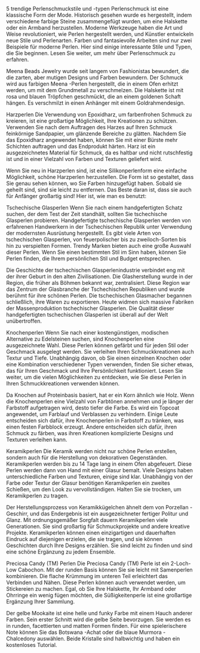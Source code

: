 5 trendige Perlenschmuckstile und -typen
Perlenschmuck ist eine klassische Form der Mode. Historisch gesehen wurde es hergestellt, indem verschiedene farbige Steine zusammengefügt wurden, um eine Halskette oder ein Armband herzustellen. Moderne Werkzeuge haben die Art und Weise revolutioniert, wie Perlen hergestellt werden, und Künstler entwickeln neue Stile und Perlenarten. Farben und fantasievolle Arbeiten sind nur zwei Beispiele für moderne Perlen. Hier sind einige interessante Stile und Typen, die Sie beginnen. Lesen Sie weiter, um mehr über Perlenschmuck zu erfahren.

Meena Beads Jewelry wurde seit langem von Fashionistas bewundert, die die zarten, aber mutigen Designs und Farben bewundern. Der Schmuck wird aus farbigen Meena -Perlen hergestellt, die in einem Ofen erhitzt werden, um mit dem Grundmetall zu verschmelzen. Die Halskette ist mit rosa und blauen Tröpfchen geschmückt, die an einem goldenen Schaft hängen. Es verschmilzt in einen Anhänger mit einem Goldrahmendesign.

Harzperlen
Die Verwendung von Epoxidharz, um farbenfrohen Schmuck zu kreieren, ist eine großartige Möglichkeit, Ihre Kreationen zu schützen. Verwenden Sie nach dem Auftragen des Harzes auf Ihren Schmuck feinkörnige Sandpapier, um glänzende Bereiche zu glätten. Nachdem Sie das Epoxidharz angewendet haben, können Sie mit einer Bürste mehr Schichten auftragen und das Endprodukt härten. Harz ist ein ausgezeichnetes Material für Schmuck, da es haltbar und nicht rutschfestig ist und in einer Vielzahl von Farben und Texturen geliefert wird.

Wenn Sie neu in Harzperlen sind, ist eine Silikonperlenform eine einfache Möglichkeit, schöne Harzperlen herzustellen. Die Form ist so gestaltet, dass Sie genau sehen können, wo Sie Farben hinzugefügt haben. Sobald sie geheilt sind, sind sie leicht zu entfernen. Das Beste daran ist, dass sie auch für Anfänger großartig sind! Hier ist, wie man es benutzt:

Tschechische Glasperlen
Wenn Sie nach einem handgefertigten Schatz suchen, der dem Test der Zeit standhält, sollten Sie tschechische Glasperlen probieren. Handgefertigte tschechische Glasperlen werden von erfahrenen Handwerkern in der Tschechischen Republik unter Verwendung der modernsten Ausrüstung hergestellt. Es gibt viele Arten von tschechischen Glasperlen, von feuerpolischer bis zu zweiloch-Sorten bis hin zu verspielten Formen. Trendy Marken bieten auch eine große Auswahl dieser Perlen. Wenn Sie einen bestimmten Stil im Sinn haben, können Sie Perlen finden, die Ihrem persönlichen Stil und Budget entsprechen.

Die Geschichte der tschechischen Glasperlenindustrie verbindet eng mit der ihrer Geburt in den alten Zivilisationen. Die Glasherstellung wurde in der Region, die früher als Böhmen bekannt war, zentralisiert. Diese Region war das Zentrum der Glasbranche der Tschechischen Republiken und wurde berühmt für ihre schönen Perlen. Die tschechischen Glasmacher begannen schließlich, ihre Waren zu exportieren. Heute widmen sich massive Fabriken der Massenproduktion tschechischer Glasperlen. Die Qualität dieser handgefertigten tschechischen Glasperlen ist überall auf der Welt unübertroffen.

Knochenperlen
Wenn Sie nach einer kostengünstigen, modischen Alternative zu Edelsteinen suchen, sind Knochenperlen eine ausgezeichnete Wahl. Diese Perlen können gefärbt und für jeden Stil oder Geschmack ausgelegt werden. Sie verleihen Ihren Schmuckkreationen auch Textur und Tiefe. Unabhängig davon, ob Sie einen einzelnen Knochen oder eine Kombination verschiedener Typen verwenden, finden Sie sicher etwas, das für Ihren Geschmack und Ihre Persönlichkeit funktioniert. Lesen Sie weiter, um die vielen Möglichkeiten zu entdecken, wie Sie diese Perlen in Ihren Schmuckkreationen verwenden können.

Da Knochen auf Proteinbasis basiert, hat er ein Korn ähnlich wie Holz. Wenn die Knochenperlen eine Vielzahl von Farbtönen annehmen und je länger der Farbstoff aufgetragen wird, desto tiefer die Farbe. Es wird ein Topcoat angewendet, um Farblauf und Verblassen zu verhindern. Einige Leute entscheiden sich dafür, ihre Knochenperlen in Farbstoff zu tränken, was einen festen Farbblock erzeugt. Andere entscheiden sich dafür, ihren Schmuck zu färben, was ihren Kreationen komplizierte Designs und Texturen verleihen kann.

Keramikperlen
Die Keramik werden nicht nur schöne Perlen erstellen, sondern auch für die Herstellung von dekorativen Gegenständen. Keramikperlen werden bis zu 14 Tage lang in einem Ofen abgefeuert. Diese Perlen werden dann von Hand mit einer Glasur bemalt. Viele Designs haben unterschiedliche Farben und Texturen, einige sind klar. Unabhängig von der Farbe oder Textur der Glasur benötigen Keramikperlen ein zweites Schießen, um den Look zu vervollständigen. Halten Sie sie trocken, um Keramikperlen zu tragen.

Der Herstellungsprozess von Keramikkügelchen ähnelt dem von Porzellan -Geschirr, und das Endergebnis ist ein ausgezeichneter fertiger Politur und Glanz. Mit ordnungsgemäßer Sorgfalt dauern Keramikperlen viele Generationen. Sie sind großartig für Schmuckprojekte und andere kreative Projekte. Keramikperlen können einen einzigartigen und dauerhaften Eindruck auf diejenigen erzielen, die sie tragen, und sie können Geschichten durch Ihre Designs erzählen. Sie sind leicht zu finden und sind eine schöne Ergänzung zu jedem Ensemble.

Preciosa Candy (TM) Perlen
Die Preciosa Candy (TM) Perle ist ein 2-Loch-Low Cabochon. Mit der runden Basis können Sie sie leicht mit Samenperlen kombinieren. Die flache Krümmung im unteren Teil erleichtert das Verbinden und Nähen. Diese Perlen können auch verwendet werden, um Stickereien zu machen. Egal, ob Sie Ihre Halskette, Ihr Armband oder Ohrringe ein wenig fügen möchten, die Süßigkeitenperle ist eine großartige Ergänzung Ihrer Sammlung.

Der gelbe Mookaite ist eine helle und funky Farbe mit einem Hauch anderer Farben. Sein erster Schnitt wird die gelbe Seite bevorzugen. Sie werden es in runden, facettierten und matten Formen finden. Für eine spielerischere Note können Sie das Botswana -Achat oder die blaue Murmora -Chalcedony auswählen. Beide Kristalle sind halbwichtig und haben ein kostenloses Tutorial.
